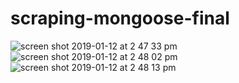 # scraping-mongoose-final

![screen shot 2019-01-12 at 2 47 33 pm](https://user-images.githubusercontent.com/11036845/51374323-86896780-1ab7-11e9-86cc-61fb11ba8265.png)
![screen shot 2019-01-12 at 2 48 02 pm](https://user-images.githubusercontent.com/11036845/51374342-97d27400-1ab7-11e9-834d-dedf0545ac20.png)
![screen shot 2019-01-12 at 2 48 13 pm](https://user-images.githubusercontent.com/11036845/51374361-a587f980-1ab7-11e9-96f6-902639ac397c.png)
